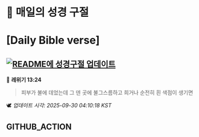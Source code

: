 # 🙏 매일의 성경 구절
# [Daily Bible verse]
## [![README에 성경구절 업데이트](https://github.com/DONGSUKA/first_test/actions/workflows/update-readme-bible.yml/badge.svg)](https://github.com/DONGSUKA/first_test/actions/workflows/update-readme-bible.yml)
<!-- START_BIBLE_VERSE -->
📖 **레위기 13:24**
> 피부가 불에 데었는데 그 덴 곳에 불그스름하고 희거나 순전히 흰 색점이 생기면

🕊️ _업데이트 시각: 2025-09-30 04:10:18 KST_
  <!-- END_BIBLE_VERSE -->
## GITHUB_ACTION
